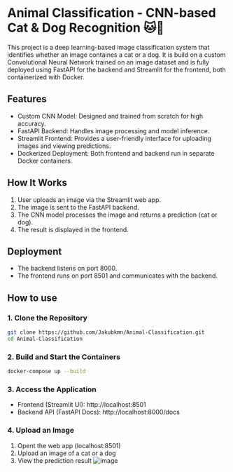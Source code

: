 # Animal Classification - CNN-based Cat & Dog Recognition 🐱🐶

This project is a deep learning-based image classification system that identifies whether an image containes a cat or a dog. It is build on a custom Convolutional Neural Network trained on an image dataset and is fully deployed using FastAPI for the backend and Streamlit for the frontend, both containerized with Docker. 

## Features
* Custom CNN Model: Designed and trained from scratch for high accuracy.
* FastAPI Backend: Handles image processing and model inference.
* Streamlit Frontend: Provides a user-friendly interface for uploading images and viewing predictions.
* Dockerized Deployment: Both frontend and backend run in separate Docker containers.

## How It Works
1. User uploads an image via the Streamlit web app.
2. The image is sent to the FastAPI backend.
3. The CNN model processes the image and returns a prediction (cat or dog).
4. The result is displayed in the frontend.

## Deployment
* The backend listens on port 8000.
* The frontend runs on port 8501 and communicates with the backend.

## How to use 
### 1. Clone the Repository
```bash
git clone https://github.com/Jakubkmn/Animal-Classification.git
cd Animal-Classification
```

### 2. Build and Start the Containers
```bash
docker-compose up --build
```

### 3. Access the Application
* Frontend (Streamlit UI): http://localhost:8501
* Backend API (FastAPI Docs): http://localhost:8000/docs

### 4. Upload an Image
1. Opent the web app (localhost:8501)
2. Upload an image of a cat or a dog
3. View the prediction result
![image](https://github.com/user-attachments/assets/ed10ca6c-28a0-44fc-93ee-d66894bb6c32)


